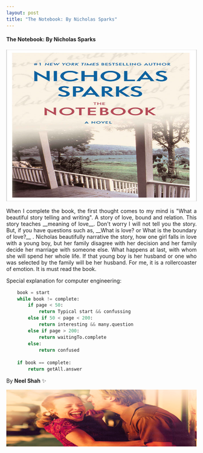 ```yaml
---
layout: post
title: "The Notebook: By Nicholas Sparks"
---
```


#### The Notebook: By Nicholas Sparks

<img src="/images/notebook.jpg" width="650px" height="400px">

<p style="text-align: justify;">When I complete the book, the first thought comes to my mind is "What a beautiful story telling and writing". A story of love, bound and relation. This story teaches __meaning of love__. Don't worry I will not tell you the story. But, if you have questions such as, __What is love? or What is the boundary of love?__ . Nicholas beautifully narrative the story, how one girl falls in love with a young boy, but her family disagree with her decision and her family decide her marriage with someone else. What happens at last, with whom she will spend her whole life. If that young boy is her husband or one who was selected by the family will be her husband. For me, it is a rollercoaster of emotion. It is must read the book.</p>

Special explanation for computer engineering:

```python
	book = start
	while book != complete:
		if page < 50:
			return Typical start && confussing
		else if 50 < page < 200:
			return interesting && many.question 
		else if page > 200:
			return waitingTo.complete
		else:
			return confused
	
	if book == complete:
		return getAll.answer

```

By **Neel Shah** :sparkles:

<img src="/images/notebook_end.png" width="650px" height="150px">
